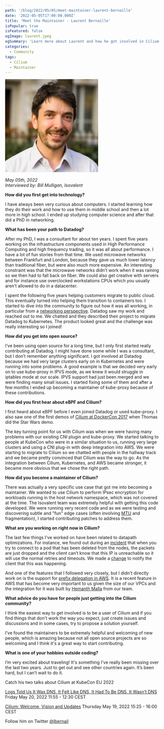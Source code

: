 ```yaml
---
path: '/blog/2022/05/05/meet-maintainer-laurent-bernaille'
date: '2022-05-05T17:00:00.000Z'
title: 'Meet the Maintainer - Laurent Bernaille'
isPopular: true
isFeatured: false
ogImage: laurent.jpeg
ogSummary: 'Learn more about Laurent and how he got involved in Cilium'
categories:
  - Community
tags:
  - Cilium
  - Maintainer
---
```


![Laurent Bernaille](laurent.jpeg)

_May 05th, 2022_  
_Interviewed by: Bill Mulligan, Isovalent_

**How did you first get into technology?**

I have always been very curious about computers. I started learning how they do their work and how to use them in middle school and then a lot more in high school. I ended up studying computer science and after that did a PhD in networking.

**What has been your path to Datadog?**

After my PhD, I was a consultant for about ten years. I spent five years working on the infrastructure components used in High Performance Computing and high frequency trading, so it was all about performance. I have a lot of fun stories from that time. We used microwave networks between Frankfurt and London, because they gave us much lower latency than traditional fiber, but were also much more expensive. An interesting constraint was that the microwave networks didn’t work when it was raining so we then had to fall back on fiber. We could also get creative with servers and for instance use overclocked workstations CPUs which you usually aren’t allowed to do in a datacenter.

I spent the following five years helping customers migrate to public cloud. This eventually turned into helping them transition to containers too. I started to dive into the community to figure out how it was all working, in particular from a [networking perspective](https://www.youtube.com/watch?v=b3XDl0YsVsg). Datadog saw my work and reached out to me. We chatted and they described their project to migrate Datadog to Kubernetes. The product looked great and the challenge was really interesting so I joined!

**How did you get into open source?**

I’ve been using open source for a long time, but I only first started really contributing at Datadog. I might have done some while I was a consultant, but I don’t remember anything significant. I got involved at Datadog because we had very large clusters early on in Kubernetes and were running into some problems. A good example is that we decided very early on to use kube-proxy in IPVS mode, as we knew it would struggle in iptables mode at our scale. IPVS support had just been merged and we were finding many small issues. I started fixing some of them and after a few months I ended up becoming a maintainer of kube-proxy because of these contributions.

**How did you first hear about eBPF and Cilium?**

I first heard about eBPF before I even joined Datadog or used kube-proxy. I also saw one of the first demos of [Cilium at DockerCon 2017](https://www.youtube.com/watch?v=ilKlmTDdFgk) when Thomas did the Star Wars demo.

The key turning point for us with Cilium was when we were having many problems with our existing CNI plugin and kube-proxy. We started talking to people at KubeCon who were in a similar situation to us, running very large clusters and using a CNI plug-in with deep integration into AWS. We were starting to migrate to Cilium so we chatted with people in the hallway track and we became pretty convinced that Cilium was the way to go. As the integration between Cilium, Kubernetes, and AWS became stronger, it became more obvious that we chose the right path.

**How did you become a maintainer of Cilium?**

There was actually a very specific use case that got me into becoming a maintainer. We wanted to use Cilium to perform IPsec encryption for workloads running in the host network namespace, which was not covered at the time. The Isovalent team was extremely helpful with getting this code developed. We were running very recent code and as we were testing and discovering subtle and "fun" edge cases (often involving [MTU](https://github.com/cilium/cilium/pull/9201) and fragmentation), I started contributing patches to address them.

**What are you working on right now in Cilium?**

The last few things I've worked on have been related to datapath optimizations. For instance, we found out during an [incident](https://www.datadoghq.com/blog/engineering/grpc-dns-and-load-balancing-incident/) that when you try to connect to a pod that has been deleted from the nodes, the packets are just dropped and the client can’t know that this IP is unreachable so it will use the normal retries and timeouts. We made a [change](https://github.com/cilium/cilium/pull/18505) to notify the client that this was happening.

And one of the features that I followed very closely, but I didn't directly work on is the support for [prefix delegation in AWS](https://github.com/cilium/cilium/pull/18463). It is a recent feature in AWS that has become very important to us given the size of our VPCs and the integration for it was built by [Hemanth Malla](https://github.com/hemanthmalla) from our team.

**What advice do you have for people just getting into the Cilium community?**

I think the easiest way to get involved is to be a user of Cilium and if you find things that don't work the way you expect, just create issues and discussions and in some cases, try to propose a solution yourself.

I’ve found the maintainers to be extremely helpful and welcoming of new people, which is amazing because not all open source projects are so welcoming and I think it's a great way to start contributing.

**What is one of your hobbies outside coding?**

I’m very excited about traveling! It's something I've really been missing over the last two years. Just to get out and see other countries again. It’s been hard, but I can’t wait to do it.

Catch his two talks about Cilium at KubeCon EU 2022

[Logs Told Us It Was DNS, It Felt Like DNS, It Had To Be DNS, It Wasn’t DNS](https://sched.co/ytrw) Friday May 20, 2022 11:55 - 12:30 CEST

[Cilium: Welcome, Vision and Updates](https://sched.co/ytq0) Thursday May 19, 2022 15:25 - 16:00 CEST

Follow him on Twitter [@lbernail](https://twitter.com/lbernail)
